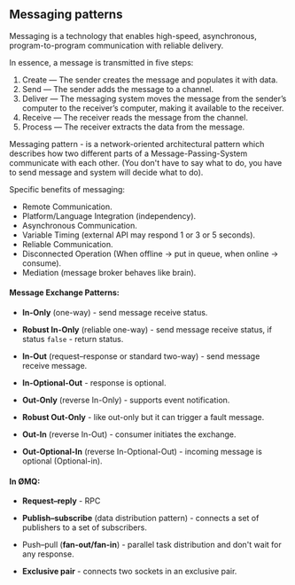 Messaging patterns
-

Messaging is a technology that enables
high-speed, asynchronous, program-to-program communication with reliable delivery.

In essence, a message is transmitted in five steps:
1. Create — The sender creates the message and populates it with data.
2. Send — The sender adds the message to a channel.
3. Deliver — The messaging system moves the message from the sender’s computer
   to the receiver’s computer, making it available to the receiver.
4. Receive — The receiver reads the message from the channel.
5. Process — The receiver extracts the data from the message.

Messaging pattern - is a network-oriented architectural pattern
which describes how two different parts of a Message-Passing-System
communicate with each other.
(You don't have to say what to do, you have to send message and system will decide what to do).

Specific benefits of messaging:
* Remote Communication.
* Platform/Language Integration (independency).
* Asynchronous Communication.
* Variable Timing (external API may respond 1 or 3 or 5 seconds).
* Reliable Communication.
* Disconnected Operation (When offline -> put in queue, when online -> consume).
* Mediation (message broker behaves like brain).

#### Message Exchange Patterns:

* **In-Only** (one-way) - send message receive status.

* **Robust In-Only** (reliable one-way) - send message receive status,
  if status `false` - return status.

* **In-Out** (request–response or standard two-way) - send message receive message.

* **In-Optional-Out** - response is optional.

* **Out-Only** (reverse In-Only) - supports event notification.

* **Robust Out-Only** - like out-only but it can trigger a fault message.

* **Out-In** (reverse In-Out) - consumer initiates the exchange.

* **Out-Optional-In** (reverse In-Optional-Out) - incoming message is optional (Optional-in).

#### In ØMQ:

* **Request–reply** - RPC

* **Publish–subscribe** (data distribution pattern) - connects
  a set of publishers to a set of subscribers.

* Push–pull (**fan-out/fan-in**) - parallel task distribution
  and don't wait for any response.

* **Exclusive pair** - connects two sockets in an exclusive pair.
